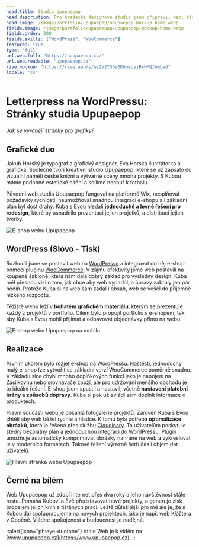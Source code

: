 ```yaml
---
head.title: Studio Upupaepop
head.description: Pro hradecké designové studio jsem připravil web, který teď skvěle funguje i jako internetový obchod.
head.image: /image/portfolio/upupaepop/upupaepop-mockup-home.webp
fields.image: /image/portfolio/upupaepop/upupaepop-mockup-home.webp
fields.order: 200
fields.skills: ["WordPress", "WooCommerce"]
featured: true
type: "full"
url.web.full: "https://upupaepop.cz/"
url.web.readable: "upupaepop.cz"
rive.mockup: "https://rive.app/s/wi2V2T55e0KhmeUyjB4HMQ/embed"
locale: "cs"
---
```


# Letterpress na WordPressu: <br>Stránky studia Upupaepop

_Jak se vyrábějí stránky pro grafiky?_

## Grafické duo

Jakub Horský je typograf a grafický designér, Eva Horská ilustrátorka a grafička. Společně tvoří kreativní studio Upupaepop, které se už zapsalo do vizuální paměti české knižní a výtvarné scény mnoha projekty. S Kubou máme podobné estetické cítění a sdílíme nechuť k fotbalu.

Původní web studia Upupaepop fungoval na platformě Wix, nesplňoval požadavky rychlosti, neumožňoval snadnou integraci e-shopu a i základní plán byl dost drahý. Kuba s Evou hledali **jednoduché a levné řešení pro redesign**, které by usnadnilo prezentaci jejich projetků, a distribuci jejich tvorby.

![E-shop webu Upupaepop](/image/portfolio/upupaepop/upupaepop-mockup-eshop.webp)

## WordPress (Slovo - Tisk)

Rozhodli jsme se postavit web na [WordPressu](https://wordpress.com/) a integrovat do něj e-shop pomocí pluginu [WooCommerce](https://woocommerce.com/). V zájmu efektivity jsme web postavili na koupené šabloně, která nám dala dobrý základ pro výsledný design. Kuba měl přesnou vizi o tom, jak chce aby web vypadal, a úpravy zabraly jen pár hodin. Protože Kuba si na web sám zadal i obsah, web se vešel do příjemně nízkého rozpočtu.

Těžiště webu leží v **bohatém grafickém materiálu**, kterým se prezentuje každý z projektů v portfoliu. Cílem bylo propojit portfolio s e-shopem, tak aby Kuba s Evou mohli přijímat a odbavovat objednávky přímo na webu.

![E-shop webu Upupaepop na mobilu](/image/portfolio/upupaepop/upupaepop-mockup-eshop-mobile.webp)

## Realizace

Prvním úkolem bylo rozjet e-shop na WordPressu. Naštěstí, jednoduchý malý e-shop lze vytvořit se základní verzí WooCommerce poměrně snadno. V základu sice chybí mnoho doplňkových funkcí jako je napojení na Zásilkovnu nebo srovnávače zboží, ale pro udržování menšího obchodu je to ideální řešení. E-shop jsem spustil a nastavil, včetně **nastavení platební brány a způsobů dopravy**. Kuba si pak už zvládl sám doplnit informace o produktech.

Hlavní součástí webu je obsáhlá fotogalerie projektů. Zároveň Kuba s Evou chtěli aby web běžel rychle a hladce. K tomu byla potřeba **optimalizace obrázků**, která je řešená přes službu [Cloudinary](https://cloudinary.com/). Ta uživatelům poskytuje štědrý bezplatný plán a jednoduchou integraci do WordPressu. Plugin umožňuje automaticky komprimovat obrázky nahrané na web a vykreslovat je v moderních formátech. Takové řešení výrazně šetří čas i objem dat uživatelů.

![Hlavní stránka webu Upupaepop](/image/portfolio/upupaepop/upupaepop-mockup-home.webp)

## Černé na bílém

Web Upupaepop už zdobí internet přes dva roky a jeho návštěvnost stále roste. Pomáhá Kubovi a Evě představovat nové projekty, a generuje zisk prodejem jejich knih a tištěných prací. Ještě důležitější pro mě ale je, že s Kubou dál spolupracujeme na nových projektech, jako je např. web Kláštera v Opočně. Vládne spokojenost a budoucnost je nadějná.

::alert{icon="ph:eye-duotone"}
#title
Web je k vidění na [www.upupaepop.cz](https://www.upupaepop.cz).
::
